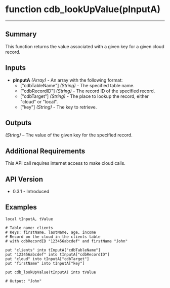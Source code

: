 # function cdb_lookUpValue(pInputA)
---
## Summary
This function returns the value associated with a given key for a given cloud record.

## Inputs
* **pInputA** *(Array)* - An array with the following format:
    * ["cdbTableName"] *(String)* - The specified table name.
    * ["cdbRecordID"] *(String)* - The record ID of the specified record.
    * ["cdbTarget"] *(String)* - The place to lookup the record, either "cloud" or "local".
    * ["key"] *(String)* - The key to retrieve.

## Outputs
*(String)* – The value of the given key for the specified record.

## Additional Requirements
This API call requires internet access to make cloud calls.

## API Version
* 0.3.1 - Introduced

## Examples
```
local tInputA, tValue 

# Table name: clients
# Keys: firstName, lastName, age, income
# Record on the cloud in the clients table 
# with cdbRecordID "123456abcdef" and firstName "John"

put "clients" into tInputA["cdbTableName"]
put "123456abcdef" into tInputA["cdbRecordID"]
put "cloud" into tInputA["cdbTarget"]
put "firstName" into tInputA["key"]
     
put cdb_lookUpValue(tInputA) into tValue

# Output: "John"
```